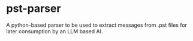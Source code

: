 # pst-parser
A python-based parser to be used to extract messages from .pst files for later consumption by an LLM based AI.

